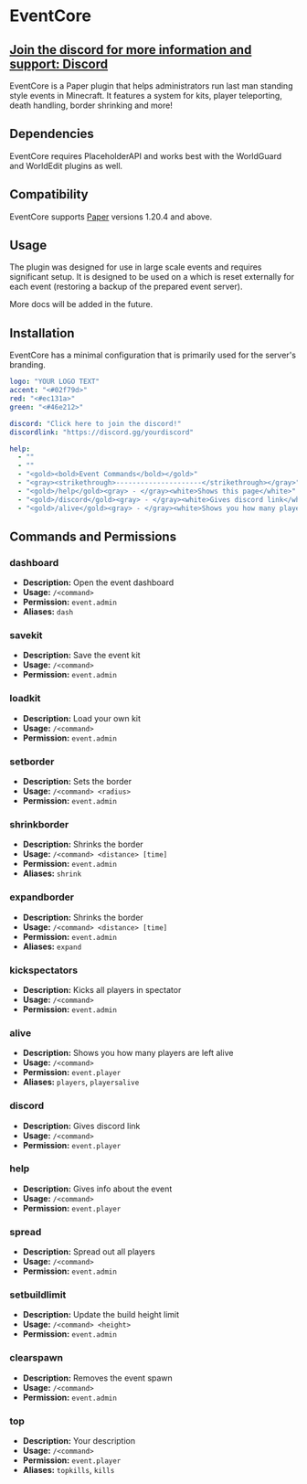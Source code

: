 
# EventCore

## [Join the discord for more information and support: Discord](https://discord.gg/5djuBSKWuV)

EventCore is a Paper plugin that helps administrators run last man standing style events in Minecraft. It features a system for kits, player teleporting, death handling, border shrinking and more!

## Dependencies

EventCore requires PlaceholderAPI and works best with the WorldGuard and WorldEdit plugins as well.

## Compatibility

EventCore supports [Paper](https://github.com/PaperMC/Paper) versions 1.20.4 and above.

## Usage

The plugin was designed for use in large scale events and requires significant setup. It is designed to be used on a which is reset externally for each event (restoring a backup of the prepared event server).

More docs will be added in the future.
## Installation

EventCore has a minimal configuration that is primarily used for the server's branding.

```yml
logo: "YOUR LOGO TEXT"
accent: "<#02f79d>"
red: "<#ec131a>"
green: "<#46e212>"

discord: "Click here to join the discord!"
discordlink: "https://discord.gg/yourdiscord"

help:
  - ""
  - ""
  - "<gold><bold>Event Commands</bold></gold>"
  - "<gray><strikethrough>---------------------</strikethrough></gray>"
  - "<gold>/help</gold><gray> - </gray><white>Shows this page</white>"
  - "<gold>/discord</gold><gray> - </gray><white>Gives discord link</white>"
  - "<gold>/alive</gold><gray> - </gray><white>Shows you how many players are left alive</white>"
```

## Commands and Permissions

### dashboard
- **Description:** Open the event dashboard
- **Usage:** `/<command>`
- **Permission:** `event.admin`
- **Aliases:** `dash`

### savekit
- **Description:** Save the event kit
- **Usage:** `/<command>`
- **Permission:** `event.admin`

### loadkit
- **Description:** Load your own kit
- **Usage:** `/<command>`
- **Permission:** `event.admin`

### setborder
- **Description:** Sets the border
- **Usage:** `/<command> <radius>`
- **Permission:** `event.admin`

### shrinkborder
- **Description:** Shrinks the border
- **Usage:** `/<command> <distance> [time]`
- **Permission:** `event.admin`
- **Aliases:** `shrink`

### expandborder
- **Description:** Shrinks the border
- **Usage:** `/<command> <distance> [time]`
- **Permission:** `event.admin`
- **Aliases:** `expand`

### kickspectators
- **Description:** Kicks all players in spectator
- **Usage:** `/<command>`
- **Permission:** `event.admin`

### alive
- **Description:** Shows you how many players are left alive
- **Usage:** `/<command>`
- **Permission:** `event.player`
- **Aliases:** `players`, `playersalive`

### discord
- **Description:** Gives discord link
- **Usage:** `/<command>`
- **Permission:** `event.player`

### help
- **Description:** Gives info about the event
- **Usage:** `/<command>`
- **Permission:** `event.player`

### spread
- **Description:** Spread out all players
- **Usage:** `/<command>`
- **Permission:** `event.admin`

### setbuildlimit
- **Description:** Update the build height limit
- **Usage:** `/<command> <height>`
- **Permission:** `event.admin`

### clearspawn
- **Description:** Removes the event spawn
- **Usage:** `/<command>`
- **Permission:** `event.admin`

### top
- **Description:** Your description
- **Usage:** `/<command>`
- **Permission:** `event.player`
- **Aliases:** `topkills`, `kills`
